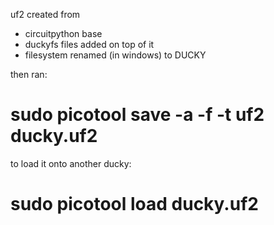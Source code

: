 uf2 created from
 - circuitpython base
 - duckyfs files added on top of it
 - filesystem renamed (in windows) to DUCKY

then ran:
# sudo picotool save -a -f -t uf2 ducky.uf2

to load it onto another ducky:
# sudo picotool load ducky.uf2 
